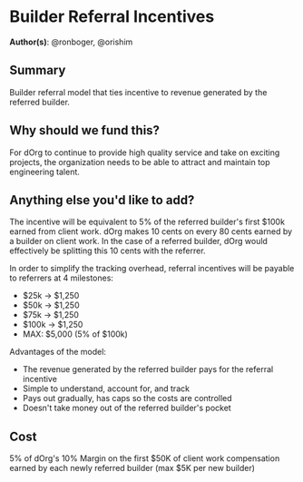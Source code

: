 # Builder Referral Incentives 

**Author(s)**: @ronboger, @orishim

## Summary

Builder referral model that ties incentive to revenue generated by the referred builder. 

## Why should we fund this?

For dOrg to continue to provide high quality service and take on exciting projects, the organization needs to be able to attract and maintain top engineering talent.

## Anything else you'd like to add?

The incentive will be equivalent to 5% of the referred builder's first $100k earned from client work. dOrg makes 10 cents on every 80 cents earned by a builder on client work. In the case of a referred builder, dOrg would effectively be splitting this 10 cents with the referrer.

In order to simplify the tracking overhead, referral incentives will be payable to referrers at 4 milestones:
- $25k -> $1,250
- $50k -> $1,250
- $75k -> $1,250
- $100k -> $1,250
- MAX: $5,000 (5% of $100k)

Advantages of the model:
- The revenue generated by the referred builder pays for the referral incentive
- Simple to understand, account for, and track
- Pays out gradually, has caps so the costs are controlled
- Doesn't take money out of the referred builder's pocket

## Cost

5% of dOrg's 10% Margin on the first $50K of client work compensation earned by each newly referred builder (max $5K per new builder)
